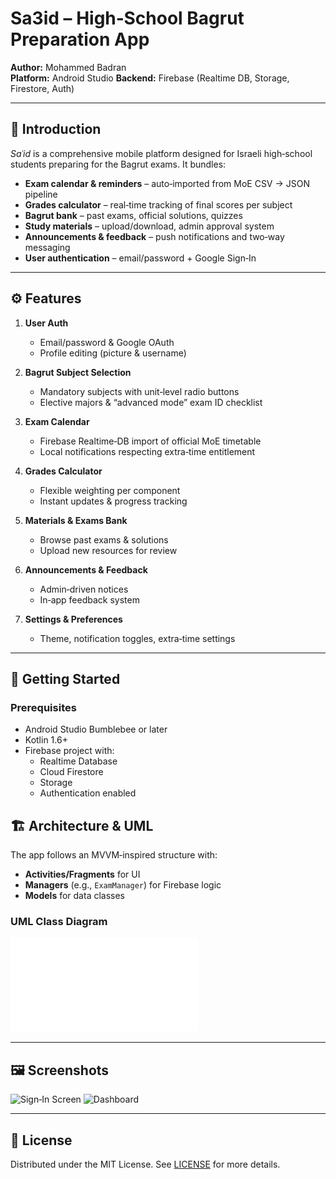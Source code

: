 # Sa3id – High‑School Bagrut Preparation App

**Author:** Mohammed Badran  
**Platform:** Android Studio
**Backend:** Firebase (Realtime DB, Storage, Firestore, Auth)

---

## 📖 Introduction

_Saʿid_ is a comprehensive mobile platform designed for Israeli high‑school students preparing for the Bagrut exams. It bundles:

- **Exam calendar & reminders** – auto‑imported from MoE CSV → JSON pipeline  
- **Grades calculator** – real‑time tracking of final scores per subject  
- **Bagrut bank** – past exams, official solutions, quizzes  
- **Study materials** – upload/download, admin approval system  
- **Announcements & feedback** – push notifications and two‑way messaging  
- **User authentication** – email/password + Google Sign‑In

---

## ⚙️ Features

1. **User Auth**  
   - Email/password & Google OAuth  
   - Profile editing (picture & username)

2. **Bagrut Subject Selection**  
   - Mandatory subjects with unit‑level radio buttons  
   - Elective majors & “advanced mode” exam ID checklist  

3. **Exam Calendar**  
   - Firebase Realtime‐DB import of official MoE timetable  
   - Local notifications respecting extra‑time entitlement  

4. **Grades Calculator**  
   - Flexible weighting per component  
   - Instant updates & progress tracking  

5. **Materials & Exams Bank**  
   - Browse past exams & solutions  
   - Upload new resources for review  

6. **Announcements & Feedback**  
   - Admin‐driven notices  
   - In‑app feedback system  

7. **Settings & Preferences**  
   - Theme, notification toggles, extra‑time settings  

---

## 🚀 Getting Started

### Prerequisites

- Android Studio Bumblebee or later  
- Kotlin 1.6+  
- Firebase project with:  
  - Realtime Database  
  - Cloud Firestore  
  - Storage  
  - Authentication enabled  



## 🏗️ Architecture & UML

The app follows an MVVM‑inspired structure with:

* **Activities/Fragments** for UI
* **Managers** (e.g., `ExamManager`) for Firebase logic
* **Models** for data classes

### UML Class Diagram


![UML Diagram](docs/uml.pdf)


---

## 🖼️ Screenshots


![Sign‑In Screen](docs/screens/signin.png)
![Dashboard](docs/screens/dashboard.png)



---

## 📄 License

Distributed under the MIT License. See [LICENSE](LICENSE) for more details.


